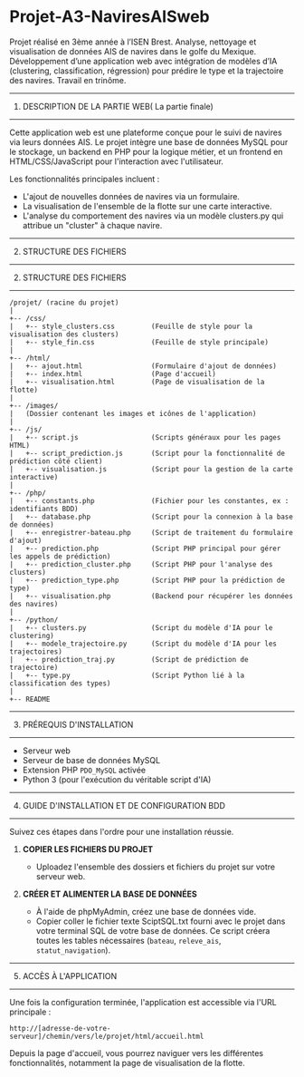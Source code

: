 # Projet-A3-NaviresAISweb
Projet réalisé en 3ème année à l’ISEN Brest. Analyse, nettoyage et visualisation de données AIS de navires dans le golfe du Mexique. Développement d’une application web avec intégration de modèles d’IA (clustering, classification, régression) pour prédire le type et la trajectoire des navires. Travail en trinôme.

-----------------------------
1. DESCRIPTION DE LA PARTIE WEB( La partie finale)
-----------------------------

Cette application web est une plateforme conçue pour le suivi de navires via leurs données AIS. Le projet intègre une base de données MySQL pour le stockage, un backend en PHP pour la logique métier, et un frontend en HTML/CSS/JavaScript pour l'interaction avec l'utilisateur.

Les fonctionnalités principales incluent :
- L'ajout de nouvelles données de navires via un formulaire.
- La visualisation de l'ensemble de la flotte sur une carte interactive.
- L'analyse du comportement des navires via un modèle clusters.py qui attribue un "cluster" à chaque navire.

-----------------------------
2. STRUCTURE DES FICHIERS
-----------------------------
2. STRUCTURE DES FICHIERS
-----------------------------
```
/projet/ (racine du projet)
|
+-- /css/
|   +-- style_clusters.css         (Feuille de style pour la visualisation des clusters)
|   +-- style_fin.css              (Feuille de style principale)
|
+-- /html/
|   +-- ajout.html                 (Formulaire d'ajout de données)
|   +-- index.html                 (Page d'accueil)
|   +-- visualisation.html         (Page de visualisation de la flotte)
|
+-- /images/
|   (Dossier contenant les images et icônes de l'application)
|
+-- /js/
|   +-- script.js                  (Scripts généraux pour les pages HTML)
|   +-- script_prediction.js       (Script pour la fonctionnalité de prédiction côté client)
|   +-- visualisation.js           (Script pour la gestion de la carte interactive)
|
+-- /php/
|   +-- constants.php              (Fichier pour les constantes, ex : identifiants BDD)
|   +-- database.php               (Script pour la connexion à la base de données)
|   +-- enregistrer-bateau.php     (Script de traitement du formulaire d'ajout)
|   +-- prediction.php             (Script PHP principal pour gérer les appels de prédiction)
|   +-- prediction_cluster.php     (Script PHP pour l'analyse des clusters)
|   +-- prediction_type.php        (Script PHP pour la prédiction de type)
|   +-- visualisation.php          (Backend pour récupérer les données des navires)
|
+-- /python/
|   +-- clusters.py                (Script du modèle d'IA pour le clustering)
|   +-- modele_trajectoire.py      (Script du modèle d'IA pour les trajectoires)
|   +-- prediction_traj.py         (Script de prédiction de trajectoire)
|   +-- type.py                    (Script Python lié à la classification des types)
|
+-- README
```

-----------------------------
3. PRÉREQUIS D'INSTALLATION
-----------------------------
- Serveur web 
- Serveur de base de données MySQL
- Extension PHP `PDO_MySQL` activée
- Python 3 (pour l'exécution du véritable script d'IA)
-----------------------------
4. GUIDE D'INSTALLATION ET DE CONFIGURATION BDD
-----------------------------

Suivez ces étapes dans l'ordre pour une installation réussie.

1.  **COPIER LES FICHIERS DU PROJET**
    - Uploadez l'ensemble des dossiers et fichiers du projet sur votre serveur web.

2.  **CRÉER ET ALIMENTER LA BASE DE DONNÉES**
    - À l'aide de phpMyAdmin, créez une base de données vide.
    - Copier coller le fichier texte SciptSQL.txt fourni avec le projet dans votre terminal SQL de votre base de données. Ce script créera toutes les tables nécessaires (`bateau`, `releve_ais`, `statut_navigation`).

-----------------------------
5. ACCÈS À L'APPLICATION
-----------------------------

Une fois la configuration terminée, l'application est accessible via l'URL principale :

`http://[adresse-de-votre-serveur]/chemin/vers/le/projet/html/accueil.html`

Depuis la page d'accueil, vous pourrez naviguer vers les différentes fonctionnalités, notamment la page de visualisation de la flotte.


